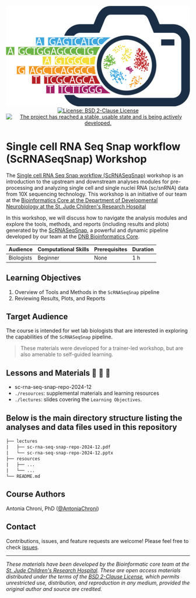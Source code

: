 <div align="center">
  <img src="figures/img/ScRNASeqSnap_logo.png" alt="ScRNASeqSnap repository logo" width="560px" />

<br />
<!-- badges: start -->
<a href="https://opensource.org/license/bsd-2-clause/"><img src="https://img.shields.io/badge/open-source-logo.png" alt="License: BSD 2-Clause License" /></a>
<a href="https://www.repostatus.org/#active"><img src="https://www.repostatus.org/badges/latest/active.svg" alt="The project has reached a stable, usable state and is being actively developed." /></a>
<!-- badges: end -->

<br />
</div>


# Single cell RNA Seq Snap workflow (ScRNASeqSnap) Workshop

The [Single cell RNA Seq Snap workflow (ScRNASeqSnap)](https://github.com/stjude-dnb-binfcore/trainings/tree/main/courses/sc-rna-seq-snap-repo/) workshop is an introduction to the upstream and downstream analyses modules for pre-processing and analyzing single cell and single nuclei RNA (sc/snRNA) data from 10X sequencing technology. This workshop is an initiative of our team at the [Bioinformatics Core at the Department of Developmental Neurobiology at the St. Jude Children's Research Hospital](https://www.stjude.org/research/departments/developmental-neurobiology/shared-resources/bioinformatic-core.html)

In this workshop, we will discuss how to navigate the analysis modules and explore the tools, methods, and reports (including results and plots) generated by the [ScRNASeqSnap](https://github.com/stjude-dnb-binfcore/sc-rna-seq-snap), a powerful and dynamic pipeline developed by our team at the [DNB Bioinformatics Core](https://github.com/stjude-dnb-binfcore).



| Audience | Computational Skills | Prerequisites | Duration |
:----------|:----------|:----------|:----------|
| Biologists | Beginner | None | 1 h|


## Learning Objectives

1. Overview of Tools and Methods in the `ScRNASeqSnap` pipeline
2. Reviewing Results, Plots, and Reports


## Target Audience
The course is intended for wet lab biologists that are interested in exploring the capabilities of the `ScRNASeqSnap` pipeline. 


> These materials were developed for a trainer-led workshop, but are also amenable to self-guided learning.

## Lessons and Materials 🚧 🚧 🚧
* sc-rna-seq-snap-repo-2024-12
* `./resources`: supplemental materials and learning resources 
* `./lectures`: slides covering the `Learning Objectives`.

 
## Below is the main directory structure listing the analyses and data files used in this repository

```
├── lectures
|   ├── sc-rna-seq-snap-repo-2024-12.pdf
|   └── sc-rna-seq-snap-repo-2024-12.pptx
├── resources
|   ├── ...
|   └── ...
└── README.md
```

## Course Authors

Antonia Chroni, PhD ([@AntoniaChroni](https://github.com/AntoniaChroni))

## Contact

Contributions, issues, and feature requests are welcome! Please feel free to check [issues](https://github.com/stjude-dnb-binfcore/trainings/issues).

---

*These materials have been developed by the Bioinformatic core team at the [St. Jude Children's Research Hospital](https://www.stjude.org/). These are open access materials distributed under the terms of the [BSD 2-Clause License](https://opensource.org/license/bsd-2-clause), which permits unrestricted use, distribution, and reproduction in any medium, provided the original author and source are credited.*